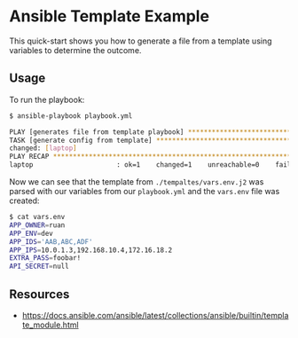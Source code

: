 # Ansible Template Example

This quick-start shows you how to generate a file from a template using variables to determine the outcome.

## Usage

To run the playbook:

```bash
$ ansible-playbook playbook.yml

PLAY [generates file from template playbook] *********************************************************************
TASK [generate config from template] *****************************************************************************
changed: [laptop]
PLAY RECAP *******************************************************************************************************
laptop                     : ok=1    changed=1    unreachable=0    failed=0    skipped=0    rescued=0    ignored=0 
```

Now we can see that the template from `./tempaltes/vars.env.j2` was parsed with our variables from our `playbook.yml` and the `vars.env` file was created:

```bash
$ cat vars.env
APP_OWNER=ruan
APP_ENV=dev
APP_IDS='AAB,ABC,ADF'
APP_IPS=10.0.1.3,192.168.10.4,172.16.18.2
EXTRA_PASS=foobar!
API_SECRET=null
```

## Resources

- https://docs.ansible.com/ansible/latest/collections/ansible/builtin/template_module.html
